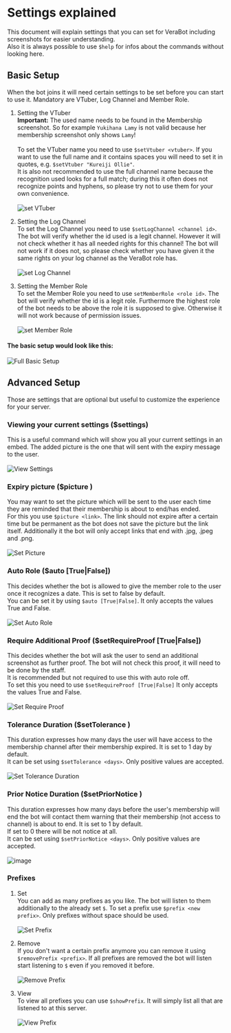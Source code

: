 # Settings explained

This document will explain settings that you can set for VeraBot including screenshots for easier understanding. <br>
Also it is always possible to use `$help` for infos about the commands without looking here.

## Basic Setup

When the bot joins it will need certain settings to be set before you can start to use it. Mandatory are VTuber, Log Channel and Member Role. <br>
1. Setting the VTuber <br>
    **Important:** The used name needs to be found in the Membership screenshot. So for example `Yukihana Lamy` is not valid because her membership screenshot only shows `Lamy`!<br>
    <br>
    To set the VTuber name you need to use `$setVtuber <vtuber>`. If you want to use the full name and it contains spaces you will need to set it in quotes, e.g. `$setVtuber "Kureiji Ollie"`. <br> 
    It is also not recommended to use the full channel name because the recognition used looks for a full match; during this it often does not recognize points and hyphens, so please try not to use them for your own convenience. <br>
    <br>
    ![set VTuber](https://user-images.githubusercontent.com/79670160/119546498-45df3e80-bd94-11eb-875f-9fef279d161e.png) <br>


2. Setting the Log Channel <br>
    To set the Log Channel you need to use `$setLogChannel <channel id>`. The bot will verify whether the id used is a legit channel. However it will not check whether it has all needed rights for this channel! The bot will not work if it does not, so please check whether you have given it the same rights on your log channel as the VeraBot role has. <br>
    <br>
    ![set Log Channel](https://user-images.githubusercontent.com/79670160/119546565-54c5f100-bd94-11eb-8333-8c9fc35f251f.png) <br>

3. Setting the Member Role <br>
    To set the Member Role you need to use `setMemberRole <role id>`. The bot will verify whether the id is a legit role. Furthermore the highest role of the bot needs to be above the role it is supposed to give. Otherwise it will not work because of permission issues. <br>
    <br>
    ![set Member Role](https://user-images.githubusercontent.com/79670160/119546608-63140d00-bd94-11eb-945c-2bd974891675.png) <br>

#### The basic setup would look like this: <br>
![Full Basic Setup](https://user-images.githubusercontent.com/79670160/119546642-6e673880-bd94-11eb-9bb2-59f9bd3fce4b.png)


## Advanced Setup

Those are settings that are optional but useful to customize the experience for your server. <br>

### Viewing your current settings ($settings) <br>
  This is a useful command which will show you all your current settings in an embed. The added picture is the one that will sent with the expiry message to the user. <br>
  <br>
  ![View Settings](https://user-images.githubusercontent.com/79670160/119546693-7d4deb00-bd94-11eb-876e-59419069b0cc.png) <br>

### Expiry picture ($picture <link>) <br>
  You may want to set the picture which will be sent to the user each time they are reminded that their membership is about to end/has ended. <br>
  For this you use `$picture <link>`. The link should not expire after a certain time but be permanent as the bot does not save the picture but the link itself. Additionally it the bot will only accept links that end with .jpg, .jpeg and .png. <br>
  <br>
  ![Set Picture](https://user-images.githubusercontent.com/79670160/119549101-2d245800-bd97-11eb-97d0-38fc4ab90a82.png) <br>

### Auto Role ($auto [True|False]) <br>
  This decides whether the bot is allowed to give the member role to the user once it recognizes a date. This is set to false by default.<br>
  You can be set it by using `$auto [True|False]`. It only accepts the values True and False. <br>
  <br> 
  ![Set Auto Role](https://user-images.githubusercontent.com/79670160/119546747-8d65ca80-bd94-11eb-9b87-d955f024455a.png) <br>
    
### Require Additional Proof ($setRequireProof [True|False]) <br>
  This decides whether the bot will ask the user to send an additional screenshot as further proof. The bot will not check this proof, it will need to be done by the staff. <br>
  It is recommended but not required to use this with auto role off. <br>
  To set this you need to use `$setRequireProof [True|False]` It only accepts the values True and False. <br>
  <br> 
  ![Set Require Proof](https://user-images.githubusercontent.com/79670160/119546814-a1113100-bd94-11eb-8bf7-fe69edff5c87.png) <br>

### Tolerance Duration ($setTolerance <days>) <br>
  This duration expresses how many days the user will have access to the membership channel after their membership expired. It is set to 1 day by default. <br>
  It can be set using `$setTolerance <days>`. Only positive values are accepted. <br>
  <br> 
  ![Set Tolerance Duration](https://user-images.githubusercontent.com/79670160/119546929-c0a85980-bd94-11eb-997a-996d4b0b3640.png) <br>

### Prior Notice Duration ($setPriorNotice <days>) <br>
  This duration expresses how many days before the user's membership will end the bot will contact them warning that their membership (not access to channel) is about to end. It is set to 1 by default. <br>
  If set to 0 there will be not notice at all. <br>
  It can be set using `$setPriorNotice <days>`. Only positive values are accepted. <br>
  <br> 
  ![image](https://user-images.githubusercontent.com/79670160/119547008-db7ace00-bd94-11eb-8fe9-77dee45cd5c2.png) <br>

### Prefixes
  1. Set <br>
      You can add as many prefixes as you like. The bot will listen to them additionally to the already set `$`. To set a prefix use `$prefix <new prefix>`. Only prefixes without space should be used. <br>
      <br> 
      ![Set Prefix](https://user-images.githubusercontent.com/79670160/119547115-fc432380-bd94-11eb-8847-894ac0dc0c1c.png) <br>
  
  2. Remove <br>
      If you don't want a certain prefix anymore you can remove it using `$removePrefix <prefix>`. If all prefixes are removed the bot will listen start listening to `$` even if you removed it before. <br>
      <br> 
      ![Remove Prefix](https://user-images.githubusercontent.com/79670160/119548403-7a53fa00-bd96-11eb-8bb5-737d9ca3dedf.png) <br>

  3. View <br>
      To view all prefixes you can use `$showPrefix`. It will simply list all that are listened to at this server. <br>
      <br> 
      ![View Prefix](https://user-images.githubusercontent.com/79670160/119548651-b5eec400-bd96-11eb-85ec-aa19da080dab.png)



